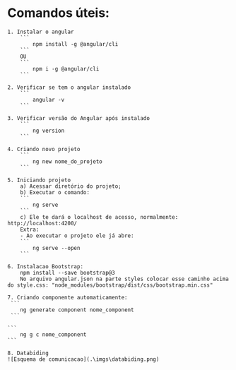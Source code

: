 # Comandos úteis:

    1. Instalar o angular
        ```
            npm install -g @angular/cli
        ```
        OU
        ```
            npm i -g @angular/cli
        ```

    2. Verificar se tem o angular instalado
        ```
            angular -v
        ```

    3. Verificar versão do Angular após instalado
        ```
            ng version
        ```

    4. Criando novo projeto
        ```
            ng new nome_do_projeto
        ```

    5. Iniciando projeto
        a) Acessar diretório do projeto;
        b) Executar o comando:
        ```
            ng serve
        ```
        c) Ele te dará o localhost de acesso, normalmente: http://localhost:4200/
        Extra:
        - Ao executar o projeto ele já abre:
        ```
            ng serve --open
        ```

    6. Instalacao Bootstrap:
        npm install --save bootstrap@3
        No arquivo angular.json na parte styles colocar esse caminho acima do style.css: "node_modules/bootstrap/dist/css/bootstrap.min.css"
    
    7. Criando componente automaticamente:
     ```
        ng generate component nome_component
     ```

    ```
        ng g c nome_component
    ```

    8. Databiding
    ![Esquema de comunicacao](.\imgs\databiding.png)